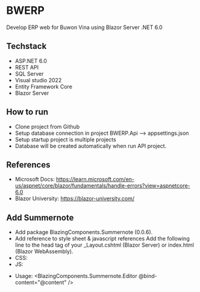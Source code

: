 # BWERP
Develop ERP web for Buwon Vina using Blazor Server .NET 6.0

## Techstack
- ASP.NET 6.0
- REST API
- SQL Server
- Visual studio 2022
- Entity Framework Core
- Blazor Server

## How to run
- Clone project from Github
- Setup database connection in project BWERP.Api --> appsettings.json
- Setup startup project is multiple projects
- Database will be created automatically when run API project.

## References
- Microsoft Docs: https://learn.microsoft.com/en-us/aspnet/core/blazor/fundamentals/handle-errors?view=aspnetcore-6.0
- Blazor University: https://blazor-university.com/

## Add Summernote
- Add package BlazingComponents.Summernote (0.0.6).
- Add reference to style sheet & javascript references Add the following line to the head tag of your _Layout.cshtml (Blazor Server) or index.html (Blazor WebAssembly).
- CSS: <link href="./_content/BlazingComponents.Summernote/summernote/summernote-lite.min.css" rel="stylesheet" />
- JS: <script src="./_content/BlazingComponents.Summernote/summernote/jquery-3.4.1.slim.min.js"></script>
<script src="./_content/BlazingComponents.Summernote/summernote/summernote-lite.min.js"></script>
- Usage: <BlazingComponents.Summernote.Editor @bind-content="@content" />
